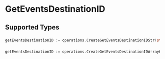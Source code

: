 # GetEventsDestinationID


## Supported Types

### 

```go
getEventsDestinationID := operations.CreateGetEventsDestinationIDStr(string{/* values here */})
```

### 

```go
getEventsDestinationID := operations.CreateGetEventsDestinationIDArrayOfstr([]string{/* values here */})
```

